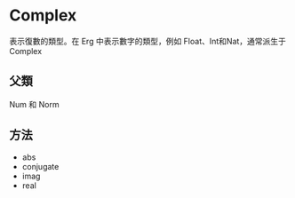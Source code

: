 # Complex

表示復數的類型。在 Erg 中表示數字的類型，例如 Float、Int和Nat，通常派生于Complex

## 父類

Num 和 Norm

## 方法

* abs
* conjugate
* imag
* real
